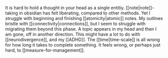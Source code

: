 It is hard to hold a thought in your head as a single entitiy. [[note|note]]-taking in obsidian has felt liberating, compared to other methods. Yet I struggle with beginning and finishing [[atomicity|atomic]] notes. My outlines bristle with [[connectivity|connections]], but I seem to struggle with migrating them beyond this phase. A topic appears in my head and then I am gone, off in another direction. This might have a lot to do with [[neurodivergence]], and my [[ADHD]]. The [[time|time-scale]] is all wrong for how long it takes to complete something. It feels wrong, or perhaps just hard, to [[measure-for-management]].

